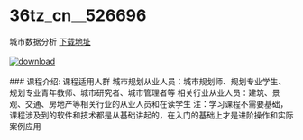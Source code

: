 # 36tz_cn__526696
城市数据分析
[下载地址](http://www.36tz.cn/article/526696 "下载地址")
<br/></br>[![download](http://36tz.cn/muke_img/2019_08_356-28-150x150.jpg "下载地址")](http://www.36tz.cn/article/526696 "下载地址")
<br/></br>### 课程介绍:
课程适用人群
城市规划从业人员：城市规划师、规划专业学生、规划专业青年教师、城市研究者、城市管理者等
相关行业从业人员：建筑、景观、交通、房地产等相关行业的从业人员和在读学生
注：学习课程不需要基础，课程涉及到的软件和技术都是从基础讲起的，在入门的基础上才是进阶操作和实际案例应用


 
